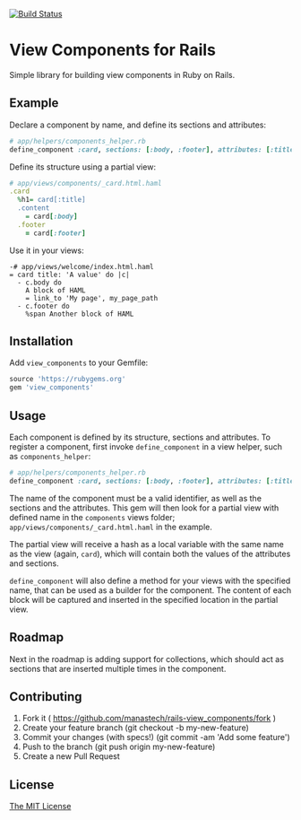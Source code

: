 [![Build Status](https://travis-ci.org/manastech/rails-view_components.svg?branch=master)](https://travis-ci.org/manastech/rails-view_components)

# View Components for Rails

Simple library for building view components in Ruby on Rails.

## Example

Declare a component by name, and define its sections and attributes:
```ruby
# app/helpers/components_helper.rb
define_component :card, sections: [:body, :footer], attributes: [:title]
```

Define its structure using a partial view:
```ruby
# app/views/components/_card.html.haml
.card
  %h1= card[:title]
  .content
    = card[:body]
  .footer
    = card[:footer]
```

Use it in your views:
```haml
-# app/views/welcome/index.html.haml
= card title: 'A value' do |c|
  - c.body do
    A block of HAML
    = link_to 'My page', my_page_path
  - c.footer do
    %span Another block of HAML
```

## Installation

Add `view_components` to your Gemfile:
```ruby
source 'https://rubygems.org'
gem 'view_components'
```

## Usage

Each component is defined by its structure, sections and attributes. To register a component, first invoke `define_component` in a view helper, such as `components_helper`:
```ruby
# app/helpers/components_helper.rb
define_component :card, sections: [:body, :footer], attributes: [:title]
```

The name of the component must be a valid identifier, as well as the sections and the attributes. This gem will then look for a partial view with defined name in the `components` views folder; `app/views/components/_card.html.haml` in the example.

The partial view will receive a hash as a local variable with the same name as the view (again, `card`), which will contain both the values of the attributes and sections.

`define_component` will also define a method for your views with the specified name, that can be used as a builder for the component. The content of each block will be captured and inserted in the specified location in the partial view.

## Roadmap

Next in the roadmap is adding support for collections, which should act as sections that are inserted multiple times in the component.

## Contributing

1. Fork it ( https://github.com/manastech/rails-view_components/fork )
2. Create your feature branch (git checkout -b my-new-feature)
3. Commit your changes (with specs!) (git commit -am 'Add some feature')
4. Push to the branch (git push origin my-new-feature)
5. Create a new Pull Request

## License

[The MIT License](LICENSE)
